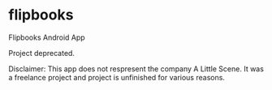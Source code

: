 # flipbooks
Flipbooks Android App

Project deprecated.

Disclaimer: This app does not respresent the company A Little Scene. It was a freelance project and project is unfinished for various reasons.
